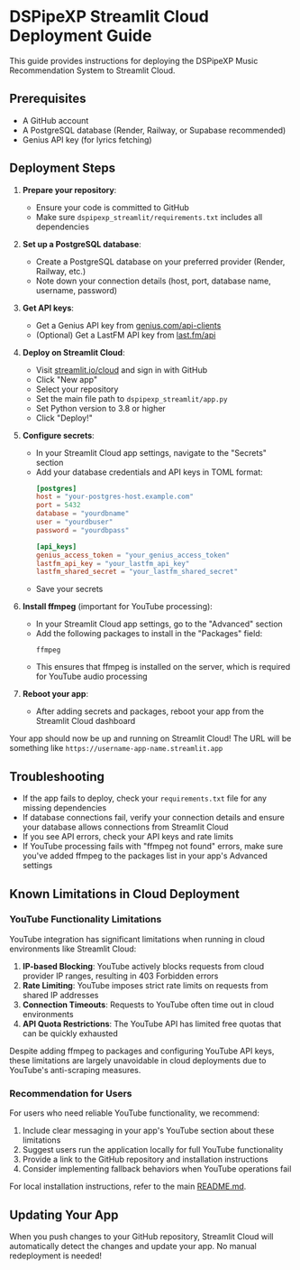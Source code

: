 # DSPipeXP Streamlit Cloud Deployment Guide

This guide provides instructions for deploying the DSPipeXP Music Recommendation System to Streamlit Cloud.

## Prerequisites

- A GitHub account
- A PostgreSQL database (Render, Railway, or Supabase recommended)
- Genius API key (for lyrics fetching)

## Deployment Steps

1. **Prepare your repository**:
   - Ensure your code is committed to GitHub
   - Make sure `dspipexp_streamlit/requirements.txt` includes all dependencies

2. **Set up a PostgreSQL database**:
   - Create a PostgreSQL database on your preferred provider (Render, Railway, etc.)
   - Note down your connection details (host, port, database name, username, password)

3. **Get API keys**:
   - Get a Genius API key from [genius.com/api-clients](https://genius.com/api-clients)
   - (Optional) Get a LastFM API key from [last.fm/api](https://www.last.fm/api)

4. **Deploy on Streamlit Cloud**:
   - Visit [streamlit.io/cloud](https://streamlit.io/cloud) and sign in with GitHub
   - Click "New app"
   - Select your repository
   - Set the main file path to `dspipexp_streamlit/app.py`
   - Set Python version to 3.8 or higher
   - Click "Deploy!"

5. **Configure secrets**:
   - In your Streamlit Cloud app settings, navigate to the "Secrets" section
   - Add your database credentials and API keys in TOML format:
     ```toml
     [postgres]
     host = "your-postgres-host.example.com"
     port = 5432
     database = "yourdbname"
     user = "yourdbuser"
     password = "yourdbpass"

     [api_keys]
     genius_access_token = "your_genius_access_token"
     lastfm_api_key = "your_lastfm_api_key"
     lastfm_shared_secret = "your_lastfm_shared_secret"
     ```
   - Save your secrets

6. **Install ffmpeg** (important for YouTube processing):
   - In your Streamlit Cloud app settings, go to the "Advanced" section
   - Add the following packages to install in the "Packages" field:
     ```
     ffmpeg
     ```
   - This ensures that ffmpeg is installed on the server, which is required for YouTube audio processing

7. **Reboot your app**:
   - After adding secrets and packages, reboot your app from the Streamlit Cloud dashboard

Your app should now be up and running on Streamlit Cloud! The URL will be something like `https://username-app-name.streamlit.app`

## Troubleshooting

- If the app fails to deploy, check your `requirements.txt` file for any missing dependencies
- If database connections fail, verify your connection details and ensure your database allows connections from Streamlit Cloud
- If you see API errors, check your API keys and rate limits
- If YouTube processing fails with "ffmpeg not found" errors, make sure you've added ffmpeg to the packages list in your app's Advanced settings

## Known Limitations in Cloud Deployment

### YouTube Functionality Limitations

YouTube integration has significant limitations when running in cloud environments like Streamlit Cloud:

1. **IP-based Blocking**: YouTube actively blocks requests from cloud provider IP ranges, resulting in 403 Forbidden errors
2. **Rate Limiting**: YouTube imposes strict rate limits on requests from shared IP addresses
3. **Connection Timeouts**: Requests to YouTube often time out in cloud environments
4. **API Quota Restrictions**: The YouTube API has limited free quotas that can be quickly exhausted

Despite adding ffmpeg to packages and configuring YouTube API keys, these limitations are largely unavoidable in cloud deployments due to YouTube's anti-scraping measures.

### Recommendation for Users

For users who need reliable YouTube functionality, we recommend:

1. Include clear messaging in your app's YouTube section about these limitations
2. Suggest users run the application locally for full YouTube functionality
3. Provide a link to the GitHub repository and installation instructions
4. Consider implementing fallback behaviors when YouTube operations fail

For local installation instructions, refer to the main [README.md](README.md#-youtube-functionality-important).

## Updating Your App

When you push changes to your GitHub repository, Streamlit Cloud will automatically detect the changes and update your app. No manual redeployment is needed! 